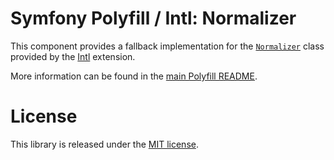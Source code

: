Symfony Polyfill / Intl: Normalizer
===================================

This component provides a fallback implementation for the
[`Normalizer`](http://php.net/manual/en/class.normalizer.php) class provided
by the [Intl](http://php.net/intl) extension.

More information can be found in the
[main Polyfill README](https://github.com/symfony/polyfill/blob/master/README.md).

License
=======

This library is released under the [MIT license](LICENSE).
